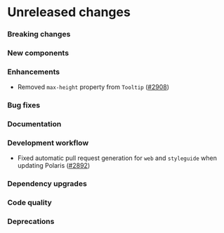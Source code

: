 # Unreleased changes

### Breaking changes

### New components

### Enhancements

- Removed `max-height` property from `Tooltip` ([#2908](https://github.com/Shopify/polaris-react/pull/2908))

### Bug fixes

### Documentation

### Development workflow

- Fixed automatic pull request generation for `web` and `styleguide` when updating Polaris ([#2892](https://github.com/Shopify/polaris-react/pull/2892))

### Dependency upgrades

### Code quality

### Deprecations
